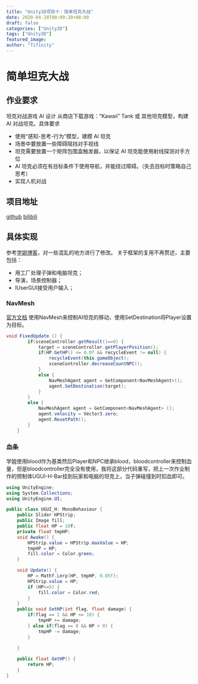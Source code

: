 ```yaml
---
title: "Unity3D项目十：简单坦克大战"
date: 2020-04-28T00:09:20+08:00
draft: false
categories: ["Unity3D"]
tags: ["Unity3D"]
featured_image: 
author: "Tifinity"
---
```


# 简单坦克大战
## 作业要求
坦克对战游戏 AI 设计
从商店下载游戏：“Kawaii” Tank 或 其他坦克模型，构建 AI 对战坦克。具体要求
- 使用“感知-思考-行为”模型，建模 AI 坦克
- 场景中要放置一些障碍阻挡对手视线
- 坦克需要放置一个矩阵包围盒触发器，以保证 AI 坦克能使用射线探测对手方位
- AI 坦克必须在有目标条件下使用导航，并能绕过障碍。（失去目标时策略自己思考）
- 实现人机对战

## 项目地址
[github](https://github.com/Tifinity/Unity3D-Learning/tree/master/%E9%A1%B9%E7%9B%AE%E4%B9%9D%EF%BC%9A%E7%AE%80%E5%8D%95%E5%9D%A6%E5%85%8B%E5%A4%A7%E6%88%98)
[bilibili](https://www.bilibili.com/video/av78119019/)
## 具体实现
参考[学姐博客](https://yuandi-sherry.github.io/2018/06/19/Week15-Tanks/)，对一些混乱的地方进行了修改。
关于框架的复用不再赘述，主要包括：
- 用工厂处理子弹和电脑坦克；
- 导演，场景控制器；
- IUserGUI接受用户输入；

### NavMesh
[官方文档](https://docs.unity3d.com/Manual/nav-MoveToDestination.html)
使用NavMesh来控制AI坦克的移动，使用SetDestination将Player设置为目标。
~~~C#
void FixedUpdate () {
		if(sceneController.getResult()==0) {
			target = sceneController.getPlayerPosition();
			if(HP.GetHP() <= 0.0f && recycleEvent != null) {
				recycleEvent(this.gameObject);
				sceneController.decreaseCountNPC();
			}
			else {
				NavMeshAgent agent = GetComponent<NavMeshAgent>();
				agent.SetDestination(target);
			}
		}
		else {
			NavMeshAgent agent = GetComponent<NavMeshAgent> ();
			agent.velocity = Vector3.zero;
			agent.ResetPath();
		}
	}
~~~

### 血条
学姐使用blood作为基类然后Player和NPC继承blood，bloodcontroller来控制血量，但是bloodcontroller完全没有使用，我将这部分代码重写，把上一次作业制作的预制体UGUI-H-Bar挂到玩家和电脑的坦克上，当子弹碰撞到时扣血即可。
~~~C#
using UnityEngine;
using System.Collections;
using UnityEngine.UI;

public class UGUI_H: MonoBehaviour {
    public Slider HPStrip;
    public Image fill;
    public float HP = 10f;
    private float tmpHP;
    void Awake() {
        HPStrip.value = HPStrip.maxValue = HP;
        tmpHP = HP;
        fill.color = Color.green;
    }

    void Update() {
        HP = Mathf.Lerp(HP, tmpHP, 0.05f);
        HPStrip.value = HP;
        if (HP<=5) {
            fill.color = Color.red;
        }
    }
    public void SetHP(int flag, float damage) {
        if(flag == 1 && HP <= 10) {
            tmpHP += damage;
        } else if(flag == 0 && HP > 0) {
            tmpHP -= damage;
        }
        
    }

    public float GetHP() {
        return HP;
    }
}
~~~